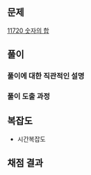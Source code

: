 ## 문제

[11720 숫자의 합](https://www.acmicpc.net/problem/11720)

<!-- 문제 제목이랑 링크를 달아주세요 -->

## 풀이

### 풀이에 대한 직관적인 설명

### 풀이 도출 과정

## 복잡도

<!-- 푼 알고리즘에 대한 시간복잡도 작성 -->

- 시간복잡도

<!-- 위와 같이 복잡도를 산정하게 된 이유 -->

## 채점 결과

<!-- 문제 푼 결과 캡처 -->
